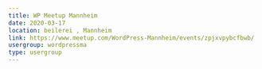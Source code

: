 ```yaml
---
title: WP Meetup Mannheim
date: 2020-03-17
location: beilerei , Mannheim
link: https://www.meetup.com/WordPress-Mannheim/events/zpjxvpybcfbwb/
usergroup: wordpressma
type: usergroup
---
```

